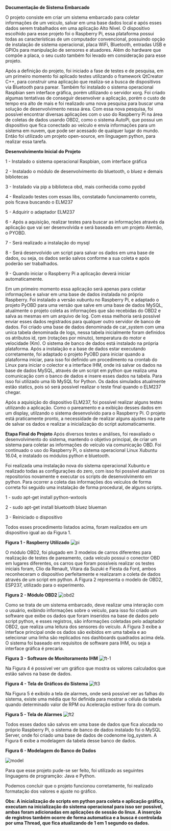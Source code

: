**Documentação de Sistema Embarcado**

O projeto consiste em criar um sistema embarcado para coletar informações de um veiculo, salvar
em uma base dados local e após esses dados serem trabalhados em uma aplicação Alto Nível.
O dispositivo escolhido para esse projeto foi o Raspberry Pi, essa plataforma possui todas as características de um computador convencional, possuindo opção de instalação de sistema operacional, placa WiFi, Bluetooth, entradas USB e GPIOs para manipulação de sensores e atuadores. Além do hardware que compõe a placa, o seu custo também foi levado em consideração para esse projeto. 

Após a definição do projeto, foi iniciado a fase de testes e de pesquisa, em um primeiro momento foi aplicado testes utilizando o framework QtCreator C++, para construir uma aplicação que realiza-se a busca de dispositivos via Bluetooth para parear. Também foi instalado o sistema operacional Raspbian sem interface gráfica, porém utilizando o servidor xorg. Foi criado algumas tentativas de conseguir desenvolver a aplicação, porém o custo de tempo era alto de mais e foi realizado uma nova pesquisa para buscar uma solução de desenvolvimento nessa área. Com essa nova pesquisa, foi possível encontrar diversas aplicações com o uso do Raspberry Pi na área de coletas de dados usando OBD2, como o sistema AutoPi, que possui um dispositivo que fica conectado ao veículo e envia informações para um sistema em nuvem, que pode ser acessado de qualquer lugar do mundo. Então foi utilizado um projeto open-source, em linguagem python, para realizar essa tarefa.

**Desenvolvimento Inicial do Projeto**

1 - Instalado o sistema operacional Raspbian, com interface gráfica

2 - Instalado o módulo de desenvolvimento do bluetooth, o bluez e demais bibliotecas

3 - Instalado via pip a biblioteca obd, mais conhecida como pyobd

4 - Realizado testes com essas libs, constatado funcionamento correto, pois ficava buscando o ELM237

5 - Adquirir o adaptador ELM237

6 - Após a aquisição, realizar testes para buscar as informações através da aplicação que vai ser desenvolvida e será baseada em um projeto Alemão, o PYOBD.

7 - Será realizado a instalação do mysql

8 - Será desenvolvido um script para salvar os dados em uma base de dados, ou seja, os dados serão salvos conforme a sua coleta e após poderão ser trabalhados.

9 - Quando iniciar o Raspberry Pi a aplicação deverá iniciar automaticamente.

Em um primeiro momento essa aplicação será apenas para coletar informações e salvar em uma base de dados instalada no próprio Raspberry.
Foi instalado a versão xubuntu no Raspberry Pi, e adaptado o projeto PyOBD para uma versão que salve em uma base de dados MySQL, atualmente o projeto coleta as informações que são recebidas do OBD2 e salva as mesmas em um arquivo de log. Com essa melhoria será possível enviar esses dados registrados para qualquer outro servidor de banco de dados.
Foi criado uma base de dados denominada de car_system com uma unica tabela denominada de logs, nessa tabela inicialmente foram definidos os atributos id, rpm (rotações por minuto), temperatura do motor e velocidade (Km). O sistema de banco de dados está instalado na própria plataforma. Após a instalação e a base de dados estar executando corretamente, foi adaptado o projeto PyOBD para iniciar quando a plataforma iniciar, para isso foi definido um procedimento na crontab do Linux para iniciar o colector e a interface IHM, onde irá salvar os dados na base de dados MySQL, através de um script em python que realiza uma comunicação com o banco de dados e insere esses dados na tabela. Para isso foi utilizado uma lib MySQL for Python. Os dados simulados atualmente estão statics, pois só será possível realizar o teste final quando o ELM237 chegar.

Após a aquisição do dispositivo ELM237, foi possível realizar alguns testes utilizando a aplicação. Como o pareamento e a exibição desses dados em um display, utilzando o sistema desenvolvido para o Raspberry Pi. O projeto está praticamente pronto, a necessidade de realizar alguns ajustes na parte de salvar os dados e realizar a inicialização do script automaticamente.

**Etapa Final do Projeto**
Após diversos testes e análises, foi reavaliado o desenvolvimento do sistema, mantendo o objetivo principal, de criar um sistema para
coletar as informações do veículo via comunicação OBD. Foi continuado o uso do Raspberry Pi, o sistema operacional Linux Xubuntu 16.04, e instalado os módulos python e bluetooth.

Foi realizada uma instalação nova do sistema operacional Xubuntu e realizado todas as configurações do zero, com isso foi possível atualizar os repositorios novamente e executar os scripts de desenvolvimento em python. Para ocorrer a coleta das informações dos veículos de forma correta foi seguido uma instalação de forma procedural, de alguns scripts.

1 - sudo apt-get install python-wxtools

2 - sudo apt-get install bluetooth bluez blueman

3 - Reiniciado o dispositivo

Todos esses procedimento listados acima, foram realizados em um dispositivo igual ao da Figura 1.

**Figura 1 - Raspberry Utilizado**
![pi](https://user-images.githubusercontent.com/22698776/48963682-1ced5100-ef7f-11e8-9919-a4effd1f010c.jpg)

O módulo OBD2, foi plugado em 3 modelos de carros diferentes para realização de testes de pareamento, cada veículo possui
o conector OBD em lugares diferentes, os carros que foram possíveis realizar os testes iniciais foram, Clio da Renault, Vitara da
Suzuki e Fiesta da Ford, ambos reconheceram o dispositivo perfeitamente e realizaram a coleta de dados através de um script em python.
A Figura 2 representa o modelo de OBD2, ESP237, utilizado para o experimento.

**Figura 2 - Módulo OBD2**
![obd2](https://user-images.githubusercontent.com/22698776/48963783-7a829d00-ef81-11e8-941e-6d9cc6ed6c61.jpg)

Como se trata de um sistema embarcado, deve realizar uma interação com o usuário, exibindo informações sobre o veículo, para isso
foi criado um software que exibe os dados que foram inseridos na base de dados pelo script python, e esses registros, são informações
coletadas pelo adaptador OBD2, que realiza uma leitura dos sensores do veículo. A Figura 3 exibe a interface principal onde os dados são
exibidos em uma tabela e ao selecionar uma linha são replicados nos dashboards quadrados acima dela. O sistema foi baseado em requisitos
de software para IHM, ou seja a interface gráfica é precaria.

**Figura 3 - Software de Monitoramento IHM**
![ft-1](https://user-images.githubusercontent.com/22698776/49408328-f5e30c00-f742-11e8-822e-ea5583964003.png)

Na Figura 4 é possivel ver um gráfico que mostra os valores calculados que estão salvos na base de dados.

**Figura 4 - Tela de Gráficos do Sistema**
![ft3](https://user-images.githubusercontent.com/22698776/49408349-04c9be80-f743-11e8-9ec2-5ed9f698d60b.png)

Na Figura 5 é exibido a tela de alarmes, onde será possível ver as falhas do sistema, existe uma média que foi definida
para mostrar a célula da tabela quando determinado valor de RPM ou Aceleração estiver fora do comum.

**Figura 5 - Tela de Alarmes**
![ft2](https://user-images.githubusercontent.com/22698776/49408353-0c896300-f743-11e8-889c-93df0e07fbdd.png)

Todos esses dados são salvos em uma base de dados que fica alocada no próprio Raspberry Pi, o sistema de banco de dados instalado
foi o MySQL Server, onde foi criado uma base de dados de codenome log_system. A Figura 6 exibe a modelagem da tabela desse banco de 
dados.

**Figura 6 - Modelagem do Banco de Dados**


![model](https://user-images.githubusercontent.com/22698776/48963869-c33b5580-ef83-11e8-8731-1f3454f1420a.png)

Para que esse projeto pude-se ser feito, foi utilizado as seguintes linguagens de programção: Java e Python.

Podemos concluir que o projeto funcionou corretamente, foi realizado formatação dos valores e ajuste no gráfico. 

**Obs: A inicialização de scripts em python para coleta e aplicação gráfica, executam na inicialização do sistema operacional
para isso ser possível, ambas foram adicionadas em aplicações de sessão do linux. A inserção de registros também ocorre de forma
automatíca e a busca é controlada por uma Thread, que fica atualizando de 1 em 1 segundo os dados.**
